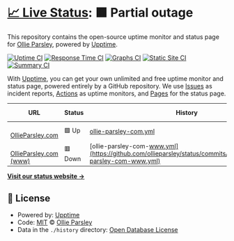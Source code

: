 # [📈 Live Status](https://ollieparsley.github.io/status): <!--live status--> **🟧 Partial outage**

This repository contains the open-source uptime monitor and status page for [Ollie Parsley](http://ollieparsley.com), powered by [Upptime](https://github.com/upptime/upptime).

[![Uptime CI](https://github.com/koj-co/upptime/workflows/Uptime%20CI/badge.svg)](https://github.com/koj-co/upptime/actions?query=workflow%3A%22Uptime+CI%22)
[![Response Time CI](https://github.com/koj-co/upptime/workflows/Response%20Time%20CI/badge.svg)](https://github.com/koj-co/upptime/actions?query=workflow%3A%22Response+Time+CI%22)
[![Graphs CI](https://github.com/koj-co/upptime/workflows/Graphs%20CI/badge.svg)](https://github.com/koj-co/upptime/actions?query=workflow%3A%22Graphs+CI%22)
[![Static Site CI](https://github.com/koj-co/upptime/workflows/Static%20Site%20CI/badge.svg)](https://github.com/koj-co/upptime/actions?query=workflow%3A%22Static+Site+CI%22)
[![Summary CI](https://github.com/koj-co/upptime/workflows/Summary%20CI/badge.svg)](https://github.com/koj-co/upptime/actions?query=workflow%3A%22Summary+CI%22)

With [Upptime](https://upptime.js.org), you can get your own unlimited and free uptime monitor and status page, powered entirely by a GitHub repository. We use [Issues](https://github.com/ollieparsley/status/issues) as incident reports, [Actions](https://github.com/ollieparsley/status/actions) as uptime monitors, and [Pages](https://ollieparsley.github.io/status) for the status page.

<!--start: status pages-->
<!-- This summary is generated by Upptime (https://github.com/upptime/upptime) -->
<!-- Do not edit this manually, your changes will be overwritten -->
<!-- prettier-ignore -->
| URL | Status | History | Response Time | Uptime |
| --- | ------ | ------- | ------------- | ------ |
| <img alt="" src="https://favicons.githubusercontent.com/ollieparsley.com" height="13"> [OllieParsley.com](https://ollieparsley.com) | 🟩 Up | [ollie-parsley-com.yml](https://github.com/ollieparsley/status/commits/HEAD/history/ollie-parsley-com.yml) | <details><summary><img alt="Response time graph" src="./graphs/ollie-parsley-com/response-time-week.png" height="20"> 179ms</summary><br><a href="https://status.ollieparsley.com/history/ollie-parsley-com"><img alt="Response time 186" src="https://img.shields.io/endpoint?url=https%3A%2F%2Fraw.githubusercontent.com%2Follieparsley%2Fstatus%2FHEAD%2Fapi%2Follie-parsley-com%2Fresponse-time.json"></a><br><a href="https://status.ollieparsley.com/history/ollie-parsley-com"><img alt="24-hour response time 119" src="https://img.shields.io/endpoint?url=https%3A%2F%2Fraw.githubusercontent.com%2Follieparsley%2Fstatus%2FHEAD%2Fapi%2Follie-parsley-com%2Fresponse-time-day.json"></a><br><a href="https://status.ollieparsley.com/history/ollie-parsley-com"><img alt="7-day response time 179" src="https://img.shields.io/endpoint?url=https%3A%2F%2Fraw.githubusercontent.com%2Follieparsley%2Fstatus%2FHEAD%2Fapi%2Follie-parsley-com%2Fresponse-time-week.json"></a><br><a href="https://status.ollieparsley.com/history/ollie-parsley-com"><img alt="30-day response time 197" src="https://img.shields.io/endpoint?url=https%3A%2F%2Fraw.githubusercontent.com%2Follieparsley%2Fstatus%2FHEAD%2Fapi%2Follie-parsley-com%2Fresponse-time-month.json"></a><br><a href="https://status.ollieparsley.com/history/ollie-parsley-com"><img alt="1-year response time 186" src="https://img.shields.io/endpoint?url=https%3A%2F%2Fraw.githubusercontent.com%2Follieparsley%2Fstatus%2FHEAD%2Fapi%2Follie-parsley-com%2Fresponse-time-year.json"></a></details> | <details><summary><a href="https://status.ollieparsley.com/history/ollie-parsley-com">100.00%</a></summary><a href="https://status.ollieparsley.com/history/ollie-parsley-com"><img alt="All-time uptime 99.97%" src="https://img.shields.io/endpoint?url=https%3A%2F%2Fraw.githubusercontent.com%2Follieparsley%2Fstatus%2FHEAD%2Fapi%2Follie-parsley-com%2Fuptime.json"></a><br><a href="https://status.ollieparsley.com/history/ollie-parsley-com"><img alt="24-hour uptime 100.00%" src="https://img.shields.io/endpoint?url=https%3A%2F%2Fraw.githubusercontent.com%2Follieparsley%2Fstatus%2FHEAD%2Fapi%2Follie-parsley-com%2Fuptime-day.json"></a><br><a href="https://status.ollieparsley.com/history/ollie-parsley-com"><img alt="7-day uptime 100.00%" src="https://img.shields.io/endpoint?url=https%3A%2F%2Fraw.githubusercontent.com%2Follieparsley%2Fstatus%2FHEAD%2Fapi%2Follie-parsley-com%2Fuptime-week.json"></a><br><a href="https://status.ollieparsley.com/history/ollie-parsley-com"><img alt="30-day uptime 100.00%" src="https://img.shields.io/endpoint?url=https%3A%2F%2Fraw.githubusercontent.com%2Follieparsley%2Fstatus%2FHEAD%2Fapi%2Follie-parsley-com%2Fuptime-month.json"></a><br><a href="https://status.ollieparsley.com/history/ollie-parsley-com"><img alt="1-year uptime 99.97%" src="https://img.shields.io/endpoint?url=https%3A%2F%2Fraw.githubusercontent.com%2Follieparsley%2Fstatus%2FHEAD%2Fapi%2Follie-parsley-com%2Fuptime-year.json"></a></details>
| <img alt="" src="https://favicons.githubusercontent.com/www.ollieparsley.com" height="13"> [OllieParsley.com (www)](https://www.ollieparsley.com) | 🟥 Down | [ollie-parsley-com-www.yml](https://github.com/ollieparsley/status/commits/HEAD/history/ollie-parsley-com-www.yml) | <details><summary><img alt="Response time graph" src="./graphs/ollie-parsley-com-www/response-time-week.png" height="20"> 0ms</summary><br><a href="https://status.ollieparsley.com/history/ollie-parsley-com-www"><img alt="Response time 0" src="https://img.shields.io/endpoint?url=https%3A%2F%2Fraw.githubusercontent.com%2Follieparsley%2Fstatus%2FHEAD%2Fapi%2Follie-parsley-com-www%2Fresponse-time.json"></a><br><a href="https://status.ollieparsley.com/history/ollie-parsley-com-www"><img alt="24-hour response time 0" src="https://img.shields.io/endpoint?url=https%3A%2F%2Fraw.githubusercontent.com%2Follieparsley%2Fstatus%2FHEAD%2Fapi%2Follie-parsley-com-www%2Fresponse-time-day.json"></a><br><a href="https://status.ollieparsley.com/history/ollie-parsley-com-www"><img alt="7-day response time 0" src="https://img.shields.io/endpoint?url=https%3A%2F%2Fraw.githubusercontent.com%2Follieparsley%2Fstatus%2FHEAD%2Fapi%2Follie-parsley-com-www%2Fresponse-time-week.json"></a><br><a href="https://status.ollieparsley.com/history/ollie-parsley-com-www"><img alt="30-day response time 0" src="https://img.shields.io/endpoint?url=https%3A%2F%2Fraw.githubusercontent.com%2Follieparsley%2Fstatus%2FHEAD%2Fapi%2Follie-parsley-com-www%2Fresponse-time-month.json"></a><br><a href="https://status.ollieparsley.com/history/ollie-parsley-com-www"><img alt="1-year response time 0" src="https://img.shields.io/endpoint?url=https%3A%2F%2Fraw.githubusercontent.com%2Follieparsley%2Fstatus%2FHEAD%2Fapi%2Follie-parsley-com-www%2Fresponse-time-year.json"></a></details> | <details><summary><a href="https://status.ollieparsley.com/history/ollie-parsley-com-www">0.00%</a></summary><a href="https://status.ollieparsley.com/history/ollie-parsley-com-www"><img alt="All-time uptime 0.00%" src="https://img.shields.io/endpoint?url=https%3A%2F%2Fraw.githubusercontent.com%2Follieparsley%2Fstatus%2FHEAD%2Fapi%2Follie-parsley-com-www%2Fuptime.json"></a><br><a href="https://status.ollieparsley.com/history/ollie-parsley-com-www"><img alt="24-hour uptime 0.00%" src="https://img.shields.io/endpoint?url=https%3A%2F%2Fraw.githubusercontent.com%2Follieparsley%2Fstatus%2FHEAD%2Fapi%2Follie-parsley-com-www%2Fuptime-day.json"></a><br><a href="https://status.ollieparsley.com/history/ollie-parsley-com-www"><img alt="7-day uptime 0.00%" src="https://img.shields.io/endpoint?url=https%3A%2F%2Fraw.githubusercontent.com%2Follieparsley%2Fstatus%2FHEAD%2Fapi%2Follie-parsley-com-www%2Fuptime-week.json"></a><br><a href="https://status.ollieparsley.com/history/ollie-parsley-com-www"><img alt="30-day uptime 0.00%" src="https://img.shields.io/endpoint?url=https%3A%2F%2Fraw.githubusercontent.com%2Follieparsley%2Fstatus%2FHEAD%2Fapi%2Follie-parsley-com-www%2Fuptime-month.json"></a><br><a href="https://status.ollieparsley.com/history/ollie-parsley-com-www"><img alt="1-year uptime 0.00%" src="https://img.shields.io/endpoint?url=https%3A%2F%2Fraw.githubusercontent.com%2Follieparsley%2Fstatus%2FHEAD%2Fapi%2Follie-parsley-com-www%2Fuptime-year.json"></a></details>

<!--end: status pages-->

[**Visit our status website →**](https://ollieparsley.github.io/status)

## 📄 License

- Powered by: [Upptime](https://github.com/upptime/upptime)
- Code: [MIT](./LICENSE) © [Ollie Parsley](http://ollieparsley.com)
- Data in the `./history` directory: [Open Database License](https://opendatacommons.org/licenses/odbl/1-0/)
